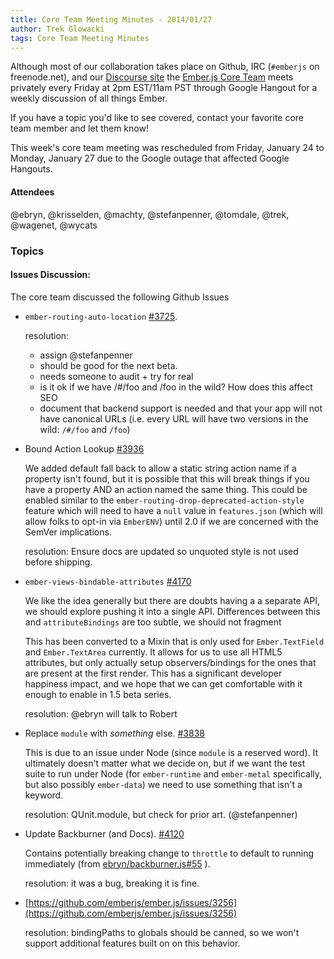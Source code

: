 ```yaml
--- 
title: Core Team Meeting Minutes - 2014/01/27
author: Trek Glowacki
tags: Core Team Meeting Minutes
---
```


Although most of our collaboration takes place on Github, IRC 
(`#emberjs` on freenode.net), and our [Discourse site](http://discuss.emberjs.com/)
the [Ember.js Core Team](/team) meets privately every 
Friday at 2pm EST/11am PST through Google Hangout for a weekly 
discussion of all things Ember.

If you have a topic you'd like to see covered, contact your favorite
core team member and let them know!

This week's core team meeting was rescheduled from Friday, January 24 to Monday, January 27
due to the Google outage that affected Google Hangouts.

#### Attendees
@ebryn, @krisselden, @machty, @stefanpenner, @tomdale, @trek, @wagenet, @wycats

### Topics

#### Issues Discussion:
The core team discussed the following Github Issues

  * `ember-routing-auto-location` [#3725](https://github.com/emberjs/ember.js/pull/3725).

    resolution:

    * assign @stefanpenner
    * should be good for the next beta.
    * needs someone to audit + try for real
    * is it ok if we have /#/foo and /foo  in the wild? How does this affect SEO
    * document that backend support is needed and that your app will not have 
      canonical URLs (i.e. every URL will have two versions in the wild: `/#/foo` and `/foo`)

  * Bound Action Lookup [#3936](https://github.com/emberjs/ember.js/pull/3936)

    We added default fall back to allow a static string action name if a property isn't found,
    but it is possible that this will break things if you have a property AND an action named
    the same thing. This could be enabled similar to the `ember-routing-drop-deprecated-action-style`
    feature which will need to have a `null` value in `features.json` (which will allow folks to 
    opt-in via `EmberENV`) until 2.0 if we are concerned with the SemVer implications.

    resolution: Ensure docs are updated so unquoted style is not used before shipping.

  * `ember-views-bindable-attributes` [#4170](https://github.com/emberjs/ember.js/pull/4170)

    We like the idea generally but there are doubts having a a separate API, we should explore pushing it into a single API. Differences between this and `attributeBindings` are too subtle, we should not fragment

    This has been converted to a Mixin that is only used for `Ember.TextField` and `Ember.TextArea` currently. It allows for us to use all HTML5 attributes, but only actually setup observers/bindings for the ones that are present at the first render. This has a significant developer happiness impact, and we hope that we can get comfortable with it enough to enable in 1.5 beta series.
    
    resolution: @ebryn will talk to Robert


  * Replace `module` with *something* else. [#3838](https://github.com/emberjs/ember.js/pull/3838)
  
    This is due to an issue under Node (since `module` is a reserved word). It ultimately doesn't matter what we decide on, but if we want the test suite to run under Node (for `ember-runtime` and `ember-metal` specifically, but also possibly `ember-data`) we need to use something that isn't a keyword.

    resolution: QUnit.module, but check for prior art. (@stefanpenner)

  * Update Backburner (and Docs). [#4120](https://github.com/emberjs/ember.js/pull/4120)

    Contains potentially breaking change to `throttle` to default to running immediately (from [ebryn/backburner.js#55](https://github.com/ebryn/backburner.js/pull/55) ).
   
    resolution: it was a bug, breaking it is fine.

  * [https://github.com/emberjs/ember.js/issues/3256](https://github.com/emberjs/ember.js/issues/3256)
  
    resolution: bindingPaths to globals should be canned, so we won't support additional features built on
    on this behavior.




